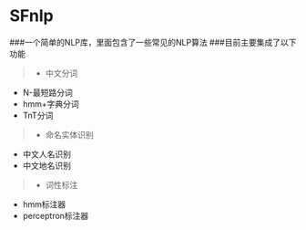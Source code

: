 # SFnlp
###一个简单的NLP库，里面包含了一些常见的NLP算法
###目前主要集成了以下功能
> * 中文分词
  * N-最短路分词
  * hmm+字典分词
  * TnT分词

> * 命名实体识别
  * 中文人名识别
  * 中文地名识别
> * 词性标注
  * hmm标注器
  * perceptron标注器
